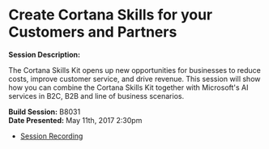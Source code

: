 # Create Cortana Skills for your Customers and Partners

**Session Description:**

The Cortana Skills Kit opens up new opportunities for businesses to reduce costs, improve customer service, and drive revenue. This session will show how you can combine the Cortana Skills Kit together with Microsoft's AI services in B2C, B2B and line of business scenarios.

**Build Session:** B8031<br/>
**Date Presented:** May 11th, 2017 2:30pm<br/>

* [Session Recording]()
